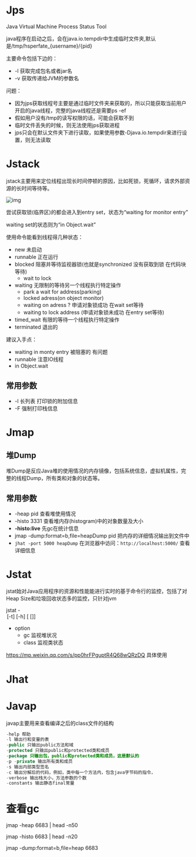 # Jps

Java Virtual Machine Process Status Tool

java程序在启动之后，会在java.io.tempdir中生成临时文件夹,默认是/tmp/hsperfate_{username}/{pid}

主要命令包括下边的：

- -l 获取完成包名或者jar名
- -v 获取传递给JVM的参数名

问题：

- 因为jps获取线程号主要是通过临时文件夹来获取的，所以只能获取当前用户开启的java线程，完整的java线程还是需要ps -ef
- 假如用户没有/tmp的读写权限的话，可能会获取不到
- 临时文件丢失的时候，则无法使用jps获取进程
- jps只会在默认文件夹下进行读取，如果使用参数-Djava.io.tempdir来进行设置，则无法读取

# Jstack

jstack主要用来定位线程出现长时间停顿的原因，比如死锁，死循环，请求外部资源的长时间等待等。

 ![img](file:///G:\QQ\1548021143\Image\C2C\{5F32EEB8-BFCC-871B-43C0-14F885F418BA}.jpg) 

尝试获取锁(临界区)的都会进入到entry set，状态为“waiting for monitor entry”

waiting set的状态则为“in Object.wait”

使用命令能看到线程得几种状态：

- new 未启动
- runnable 正在运行
- blocked 阻塞并等待监视器锁(也就是synchronized 没有获取到锁 在代码块等待) 
  - wait to lock
- waiting 无限制的等待另一个线程执行特定操作
  - park a wait for address(parking)
  - locked adress(on object monitor)
  - waiting on adress ? 申请对象锁成功 在wait set等待
  - waiting to lock address (申请对象锁未成功 在entry set等待)
- timed_wait 有限的等待一个线程执行特定操作
- terminated 退出的

建议入手点：

- waiting in monty entry 被阻塞的 有问题
- runnable  注意IO线程
- in Object.wait

## 常用参数

- -l 长列表 打印锁的附加信息
- -F 强制打印栈信息

# Jmap

## 堆Dump

堆Dump是反应Java堆的使用情况的内存镜像，包括系统信息，虚拟机属性，完整的线程Dump，所有类和对象的状态等。

## 常用参数

- -heap pid 查看堆使用情况
- -histo 3331  查看堆内存(histogram)中的对象数量及大小
-  **-histo:live**  先gc在统计信息
-  jmap -dump:format=b,file=heapDump pid 把内存的详细情况输出到文件中
  -  `jhat -port 5000 heapDump` 在浏览器中访问：`http://localhost:5000/` 查看详细信息 

# Jstat

jstat始对Java应用程序的资源和性能能进行实时的基于命令行的监控，包括了对Heap Size和垃圾回收状态多的监控，只针对jvm

jstat -<option> [-t] [-h<lines>] <vmid> [<interval> [<count>]]

- option
  - gc  监视堆状况
  - class 监视类状态

https://mp.weixin.qq.com/s/pp0hrFPguptR4Q68wQRzDQ 具体使用

# Jhat



# Javap

javap主要用来查看编译之后的class文件的结构

```java
-help 帮助
-l 输出行和变量的表
-public 只输出public方法和域
-protected 只输出public和protected类和成员
-package 只输出包，public和protected类和成员，这是默认的
-p -private 输出所有类和成员
-s 输出内部类型签名
-c 输出分解后的代码，例如，类中每一个方法内，包含java字节码的指令，
-verbose 输出栈大小，方法参数的个数
-constants 输出静态final常量
```

# 查看gc

jmap -heap 6683 | head -n50

jmap -histo 6683 | head -n20

jmap -dump:format=b,file=heap 6683

